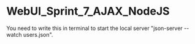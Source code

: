 # WebUI_Sprint_7_AJAX_NodeJS
You need to write this in terminal to start the local server  "json-server --watch users.json".
